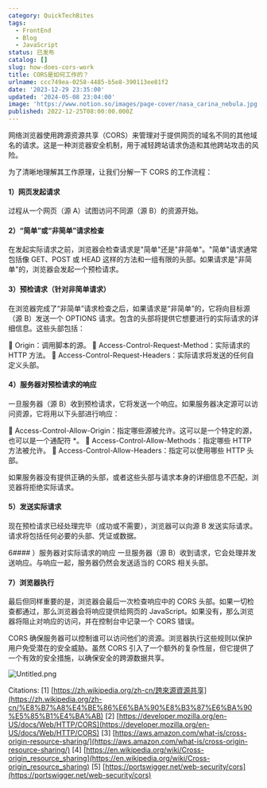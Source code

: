 ```yaml
---
category: QuickTechBites
tags:
  - FrontEnd
  - Blog
  - JavaScript
status: 已发布
catalog: []
slug: how-does-cors-work
title: CORS是如何工作的？
urlname: ccc749ea-0258-4485-b5e8-390113ee81f2
date: '2023-12-29 23:35:00'
updated: '2024-05-08 23:04:00'
image: 'https://www.notion.so/images/page-cover/nasa_carina_nebula.jpg'
published: 2022-12-25T08:00:00.000Z
---
```


网络浏览器使用跨源资源共享（CORS）来管理对于提供网页的域名不同的其他域名的请求。这是一种浏览器安全机制，用于减轻跨站请求伪造和其他跨站攻击的风险。


为了清晰地理解其工作原理，让我们分解一下 CORS 的工作流程：


#### 1）网页发起请求
过程从一个网页（源 A）试图访问不同源（源 B）的资源开始。


#### 2）“简单”或“非简单”请求检查
在发起实际请求之前，浏览器会检查请求是"简单"还是"非简单"。"简单"请求通常包括像 GET、POST 或 HEAD 这样的方法和一组有限的头部。如果请求是"非简单"的，浏览器会发起一个预检请求。


#### 3）预检请求（针对非简单请求）
在浏览器完成了“非简单”请求检查之后，如果请求是“非简单”的，它将向目标源（源 B）发送一个 OPTIONS 请求。包含的头部将提供它想要进行的实际请求的详细信息。这些头部包括：


🔸 Origin：调用脚本的源。
🔸 Access-Control-Request-Method：实际请求的 HTTP 方法。
🔸 Access-Control-Request-Headers：实际请求将发送的任何自定义头部。


#### 4）服务器对预检请求的响应
一旦服务器（源 B）收到预检请求，它将发送一个响应。如果服务器决定源可以访问资源，它将用以下头部进行响应：


🔹 Access-Control-Allow-Origin：指定哪些源被允许。这可以是一个特定的源，也可以是一个通配符 *。
🔹 Access-Control-Allow-Methods：指定哪些 HTTP 方法被允许。
🔹 Access-Control-Allow-Headers：指定可以使用哪些 HTTP 头部。


如果服务器没有提供正确的头部，或者这些头部与请求本身的详细信息不匹配，浏览器将拒绝实际请求。


#### 5）发送实际请求
现在预检请求已经处理完毕（成功或不需要），浏览器可以向源 B 发送实际请求。请求将包括任何必要的头部、凭证或数据。


6#### ）服务器对实际请求的响应
一旦服务器（源 B）收到请求，它会处理并发送响应。与响应一起，服务器仍然会发送适当的 CORS 相关头部。


#### 7）浏览器执行
最后但同样重要的是，浏览器会最后一次检查响应中的 CORS 头部。如果一切检查都通过，那么浏览器会将响应提供给网页的 JavaScript。如果没有，那么浏览器将阻止对响应的访问，并在控制台中记录一个 CORS 错误。


CORS 确保服务器可以控制谁可以访问他们的资源。浏览器执行这些规则以保护用户免受潜在的安全威胁。虽然 CORS 引入了一个额外的复杂性层，但它提供了一个有效的安全措施，以确保安全的跨源数据共享。


![Untitled.png](https://prod-files-secure.s3.us-west-2.amazonaws.com/5d24fe63-e567-4804-86f9-9fdc62e13082/b3deb140-f22b-4520-bcee-759301567801/Untitled.png?X-Amz-Algorithm=AWS4-HMAC-SHA256&X-Amz-Content-Sha256=UNSIGNED-PAYLOAD&X-Amz-Credential=ASIAZI2LB4663DC6ZPPR%2F20250214%2Fus-west-2%2Fs3%2Faws4_request&X-Amz-Date=20250214T053704Z&X-Amz-Expires=3600&X-Amz-Security-Token=IQoJb3JpZ2luX2VjEP7%2F%2F%2F%2F%2F%2F%2F%2F%2F%2FwEaCXVzLXdlc3QtMiJHMEUCIQDHz7%2BClgOwsu%2Fp5RWo40sTxM4aeJ5LPNjHk%2F8v1ELbqQIgL3uG6lUSdjb1VeypQ9cumbnzaGZZPXV2G0stpwWGL5Eq%2FwMIJxAAGgw2Mzc0MjMxODM4MDUiDEILfhQyGCRfHuxjzCrcA%2Bl4Q0DmoQuUXuxD5zIKhRDcBHrHLDTleP%2F3m10cayWULig00treXCVRomGzu9oj%2B5mxEmCth64A7pVztaFrw3%2BmCc2xyOv0R031XJx%2BwPAe38DW4JXQKFvBvSBD%2FP%2B%2FPXn%2B24PcO5jB8KslvqIbnrNXsdDajSThE2GMvkgwutzYds4zfqm%2BCtGmIEww696CqEmDaxt3pYtLJFjEER3GCEfvMImcJu9%2Fy%2FFGOLM%2FkErLYWe2yHgpiOR16%2Bnza7npltaKA13A5ScEx7fk6Q0NjsWTZiQsWzSw9fhWabRC4MnhibILGaMM1SGTWZt%2BLUcenzhRF%2FGS6s4UQv2j28abUFMov7kk3LxmtrBMmJqRU2qMT5otELaEdZ6EOd9SFVF47W8teYbRXsm%2FDtLloFqznqLEczJgd02USXOaWmh%2Bp4VT9VA4GwH4JgsorTMesBQfU6cJKCMcfuFpR3IN%2F1GWs2ZuaJTA5iPfLkFBX5uX%2BcuG6O70GseW%2FC4c1pze267%2F%2FIgVNQw7ZaOMaQntpPmAmF0CvWSuvQx1rl5OTzV%2FraoUP4INjZOGkvVZ%2BkbvSK5BREbp%2FlBcCbkCVc4wjyavd8HgL5IrqzQTC4sdT6sYit2Ly01yLQ%2BpdnbDNv7iMN6pu70GOqUBNQIL5fdR3Po9TjlUGidMiDGCVQqilBYtiWOtTHpnl32Yqr3jltmCistejprkVhOspwllipYCqbwhCYio3Ru%2FKaXnKF8cxALFHDWpDcfcT6UCitdE1ZJCAyYJ1%2FzI5OVuHxI26s0z6X6nN2DzMRJrnsQwQYAJTS%2Blnt8iQ9o7eWyciQA5Y6CzCb04tiabd9gXYPu0kiQUEt2toJoJ0xmEFORUz6re&X-Amz-Signature=a36c7e2aa0325737daed5c03356e86d6d776fd4d01c5befb1701c7f195ddddbe&X-Amz-SignedHeaders=host&x-id=GetObject)


Citations:
[1] [https://zh.wikipedia.org/zh-cn/跨來源資源共享](https://zh.wikipedia.org/zh-cn/%E8%B7%A8%E4%BE%86%E6%BA%90%E8%B3%87%E6%BA%90%E5%85%B1%E4%BA%AB)
[2] [https://developer.mozilla.org/en-US/docs/Web/HTTP/CORS](https://developer.mozilla.org/en-US/docs/Web/HTTP/CORS)
[3] [https://aws.amazon.com/what-is/cross-origin-resource-sharing/](https://aws.amazon.com/what-is/cross-origin-resource-sharing/)
[4] [https://en.wikipedia.org/wiki/Cross-origin_resource_sharing](https://en.wikipedia.org/wiki/Cross-origin_resource_sharing)
[5] [https://portswigger.net/web-security/cors](https://portswigger.net/web-security/cors)

